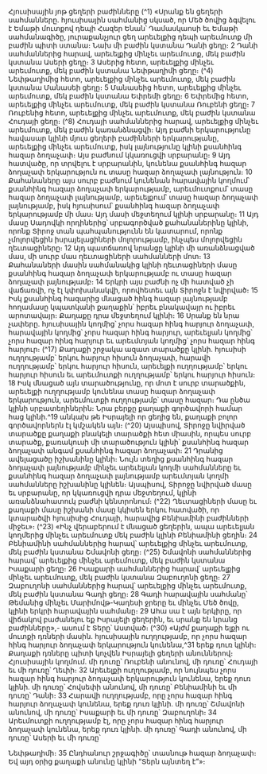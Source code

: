
Հյուսիսային յոթ ցեղերի բաժինները
(^1) «Սրանք են ցեղերի սահմանները. հյուսիսային սահմանից սկսած, որ Մեծ ծովից ձգվելու է Եմաթի մուտքով դեպի
Հազեր Ենան՝ Դամասկաոսի եւ Եմաթի սահմանագիծը, յուրաքանչյուր ցեղ արեւելքից դեպի արեւմուտք մի բաժին պիտի
ստանա։ Նախ մի բաժին կստանա Դանի ցեղը։ 2 Դանի սահմաններից հարավ, արեւելքից մինչեւ արեւմուտք, մեկ բաժին
կստանա Ասերի ցեղը։ 3 Ասերից հետո, արեւելքից մինչեւ արեւմուտք, մեկ բաժին կստանա Նեփթաղիմի ցեղը։
(^4) Նեփթաղիմից հետո, արեւելքից մինչեւ արեւմուտք, մեկ բաժին կստանա Մանասեի ցեղը։ 5 Մանասեից հետո, արեւելքից
մինչեւ արեւմուտք, մեկ բաժին կստանա Եփրեմի ցեղը։ 6 Եփրեմից հետո, արեւելքից մինչեւ արեւմուտք, մեկ բաժին
կստանա Ռուբենի ցեղը։ 7 Ռուբենից հետո, արեւելքից մինչեւ արեւմուտք, մեկ բաժին կստանա Հուդայի ցեղը։
(^8) Հուդայի սահմաններից հարավ, արեւելքից մինչեւ արեւմուտք, մեկ բաժին կառանձնացվի։ Այդ բաժնի
երկարությունը հավասար կլինի մյուս ցեղերի բաժինների երկարությանը, արեւելքից մինչեւ արեւմուտք, իսկ լայնությունը
կլինի քսանհինգ հազար ձողաչափ։ Այս բաժնում կկառուցվի սրբարանը։ 9 Այդ հատվածը, որ տրվելու է սրբարանին,
կունենա քսանհինգ հազար ձողաչափ երկարություն ու տասը հազար ձողաչափ լայնություն։ 10 Քահանաները այս սուրբ
բաժնում կունենան հարավային կողմում՝ քսանհինգ հազար ձողաչափ երկարությամբ, արեւմուտքում՝ տասը հազար
ձողաչափ լայնությամբ, արեւելքում՝ տասը հազար ձողաչափ լայնությամբ, իսկ հյուսիսում՝ քսանհինգ հազար ձողաչափ
երկարությամբ մի մաս։ Այդ մասի մեջտեղում կլինի սրբարանը։ 11 Այդ մասը Սադովկի որդիներից՝ սրբագործված
քահանաներինը կլինի, որոնք Տիրոջ տան պահպանությունն են կատարում, որոնք չմոլորվեցին իսրայելացիների
մոլորությամբ, ինչպես մոլորվեցին ղեւտացիները։ 12 Այդ պատճառով նրանցը կլինի մի առանձնացված մաս, մի սուրբ
մաս ղեւտացիների սահմանների մոտ։ 13 Քահանաների մասին սահմանակից կլինի ղեւտացիների մասը քսանհինգ
հազար ձողաչափ երկարությամբ ու տասը հազար ձողաչափ լայնությամբ։ 14 Երկրի այս բաժնի ոչ մի հատված չի
վաճառվի, ոչ էլ կփոխանակվի, որովհետեւ այն Տիրոջն է նվիրված։ 15 Իսկ քսանհինգ հազարից մնացած հինգ հազար
լայնությամբ հողամասը կպատկանի քաղաքին՝ իբրեւ բնակավայր ու իբրեւ արոտավայր։ Քաղաքը դրա մեջտեղում
կլինի։ 16 Սրանք են նրա չափերը. հյուսիսային կողմից՝ չորս հազար հինգ հարյուր ձողաչափ, հարավային կողմից՝ չորս
հազար հինգ հարյուր, արեւելյան կողմից՝ չորս հազար հինգ հարյուր եւ արեւմտյան կողմից՝ չորս հազար հինգ հարյուր։
(^17) Քաղաքի շրջակա ազատ տարածքը կլինի. հյուսիսի ուղղությամբ՝ երկու հարյուր հիսուն ձողաչափ, հարավի
ուղղությամբ՝ երկու հարյուր հիսուն, արեւելքի ուղղությամբ՝ երկու հարյուր հիսուն եւ արեւմուտքի ուղղությամբ՝ երկու
հարյուր հիսուն։ 18 Իսկ մնացած այն տարածությունը, որ մոտ է սուրբ տարածքին, արեւելքի ուղղությամբ կունենա տասը
հազար ձողաչափ երկարություն, արեւմուտքի ուղղությամբ՝ տասը հազար։ Դա ընծա կլինի սրբատեղիներին։ Նրա
բերքը քաղաքի գործավորի համար հաց կլինի.^19 անկախ թե Իսրայելի որ ցեղից են, քաղաքի բոլոր գործավորներն էլ
կմշակեն այն։
(^20) Այսպիսով, Տիրոջը նվիրված տարածքը քաղաքի բնակելի տարածքի հետ միասին, որպես սուրբ տարածք,
քառակուսի մի տարածություն կլինի՝ քսանհինգ հազար ձողաչափ անգամ քսանհինգ հազար ձողաչափ։ 21 Դրանից
ավելացածը իշխանինը կլինի։ Նույն տեղից քսանհինգ հազար ձողաչափ լայնությամբ մինչեւ արեւելյան կողմի
սահմանները եւ քսանհինգ հազար ձողաչափ լայնությամբ արեւմտյան կողմի սահմանները իշխանինը կլինեն։ Այսպիսով,
Տիրոջը նվիրված մասը եւ սրբարանը, որ կկառուցվի դրա մեջտեղում, կլինի առանձնահատուկ բաժնի կենտրոնում։
(^22) Ղեւտացիների մասը եւ քաղաքի մասը իշխանի մասը կկիսեն երկու հատվածի, որ կտարածվի հյուսիսից Հուդայի,
հարավից Բենիամինի բաժինների միջեւ»։
(^23) «Ինչ վերաբերում է մնացած ցեղերին, ապա արեւելյան կողմերից մինչեւ արեւմուտք մեկ բաժին կլինի Բենիամինի
ցեղին։ 24 Բենիամինի սահմաններից հարավ՝ արեւելքից մինչեւ արեւմուտք, մեկ բաժին կստանա Շմավոնի ցեղը։
(^25) Շմավոնի սահմաններից հարավ՝ արեւելքից մինչեւ արեւմուտք, մեկ բաժին կստանա Իսաքարի ցեղը։ 26 Իսաքարի
սահմաններից հարավ՝ արեւելքից մինչեւ արեւմուտք, մեկ բաժին կստանա Զաբուղոնի ցեղը։ 27 Զաբուղոնի սահմաններից
հարավ՝ արեւելքից մինչեւ արեւմուտք, մեկ բաժին կստանա Գադի ցեղը։ 28 Գադի հարավային սահմանը՝ Թեմանից մինչեւ
Մարիմովթ-Կադեսի ջրերը եւ մինչեւ Մեծ ծովը, կլինի երկրի հարավային սահմանը։ 29 Ահա սա է այն երկիրը, որ վիճակով
բաժանելու եք Իսրայելի ցեղերին, եւ սրանք են նրանց բաժինները»,- ասում է Տերը՝ Աստված։
(^30) «Այժմ քաղաքի ելքի ու մուտքի դռների մասին. հյուսիսային ուղղությամբ, որ չորս հազար հինգ հարյուր ձողաչափ
երկարություն կունենա,^31 երեք դուռ կլինի։ Քաղաքի դռները պիտի կոչվեն Իսրայելի ցեղերի անուններով։ Հյուսիսային
կողմում. մի դուռը՝ Ռուբենի անունով, մի դուռը՝ Հուդայի եւ մի դուռը՝ Ղեւիի։ 32 Արեւելքի ուղղությամբ, որ նույնպես չորս
հազար հինգ հարյուր ձողաչափ երկարություն կունենա, երեք դուռ կլինի. մի դուռը՝ Հովսեփի անունով, մի դուռը՝
Բենիամինի եւ մի դուռը՝ Դանի։ 33 Հարավի ուղղությամբ, որը չորս հազար հինգ հարյուր ձողաչափ կունենա, երեք դուռ
կլինի. մի դուռը՝ Շմավոնի անունով, մի դուռը՝ Իսաքարի եւ մի դուռը՝ Զաբուղոնի։ 34 Արեւմուտքի ուղղությամբ էլ, որը
չորս հազար հինգ հարյուր ձողաչափ կունենա, երեք դուռ կլինի. մի դուռը՝ Գադի անունով, մի դուռը՝ Ասերի եւ մի դուռը՝


Նեփթաղիմի։ 35 Ընդհանուր շրջագիծը՝ տասնութ հազար ձողաչափ։ Եվ այդ օրից քաղաքի անունը կլինի “Տերն այնտեղ
է”»։

